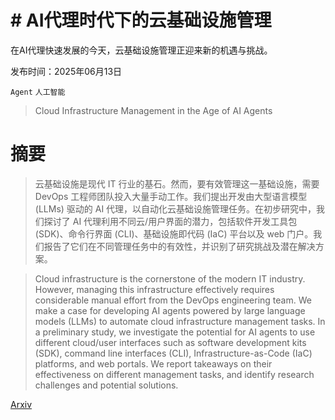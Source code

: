 # # AI代理时代下的云基础设施管理
在AI代理快速发展的今天，云基础设施管理正迎来新的机遇与挑战。

发布时间：2025年06月13日

`Agent` `人工智能`

> Cloud Infrastructure Management in the Age of AI Agents

# 摘要

> 云基础设施是现代 IT 行业的基石。然而，要有效管理这一基础设施，需要 DevOps 工程师团队投入大量手动工作。我们提出开发由大型语言模型 (LLMs) 驱动的 AI 代理，以自动化云基础设施管理任务。在初步研究中，我们探讨了 AI 代理利用不同云/用户界面的潜力，包括软件开发工具包 (SDK)、命令行界面 (CLI)、基础设施即代码 (IaC) 平台以及 web 门户。我们报告了它们在不同管理任务中的有效性，并识别了研究挑战及潜在解决方案。

> Cloud infrastructure is the cornerstone of the modern IT industry. However, managing this infrastructure effectively requires considerable manual effort from the DevOps engineering team. We make a case for developing AI agents powered by large language models (LLMs) to automate cloud infrastructure management tasks. In a preliminary study, we investigate the potential for AI agents to use different cloud/user interfaces such as software development kits (SDK), command line interfaces (CLI), Infrastructure-as-Code (IaC) platforms, and web portals. We report takeaways on their effectiveness on different management tasks, and identify research challenges and potential solutions.

[Arxiv](https://arxiv.org/abs/2506.12270)